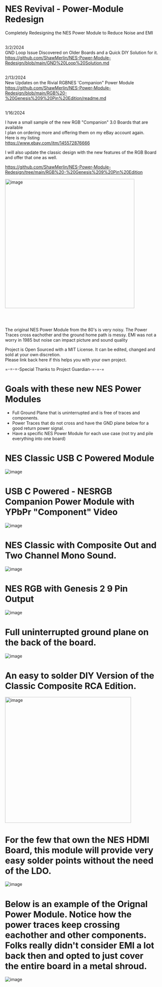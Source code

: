 # NES Revival - Power-Module Redesign
Completely Redesigning the NES Power Module to Reduce Noise and EMI <br>
 <br>

3/2/2024  <br>
GND Loop Issue Discovered on Older Boards and a Quick DIY Solution for it. <br>
https://github.com/ShawMerlin/NES-Power-Module-Redesign/blob/main/GND%20Loop%20Solution.md <br> <br>

2/13/2024 <br>
New Updates on the Rivial RGBNES 'Companion" Power Module <br>
https://github.com/ShawMerlin/NES-Power-Module-Redesign/blob/main/RGB%20-%20Genesis%209%20Pin%20Edition/readme.md <br> <br>

1/16/2024  <br>
 
I have a small sample of the new RGB "Companion" 3.0 Boards that are available  <br>
I plan on ordering more and offering them on my eBay account again. <br>
Here is my listing <br>
https://www.ebay.com/itm/145572876666 <br>

I will also update the classic design with the new features of the RGB Board and offer that one as well. <br>

https://github.com/ShawMerlin/NES-Power-Module-Redesign/tree/main/RGB%20-%20Genesis%209%20Pin%20Edition  <br>

<img width="425" alt="image" src="https://github.com/ShawMerlin/NES-Power-Module-Redesign/assets/70423454/af423b35-70f9-44ad-add4-83424039629f">

<br> <br>

The original NES Power Module from the 80's is very noisy.  The Power Traces cross eachother and the ground home path is messy.
EMI was not a worry in 1985 but noise can impact picture and sound quality

Project is Open Sourced with a MIT License. It can be edited, changed and sold at your own discretion.  
Please link back here if this helps you with your own project.

=-=-=-Special Thanks to Project Guardian-=-=-=

# Goals with these new NES Power Modules
- Full Ground Plane that is uninterrupted and is free of traces and components.
- Power Traces that do not cross and have the GND plane below for a good return power signal.
- Have a specific NES Power Module for each use case (not try and pile everything into one board)

# NES Classic USB C Powered Module
![image](https://user-images.githubusercontent.com/70423454/218329070-949a418e-abe6-4502-98c1-52825bb83cc2.png)

# USB C Powered - NESRGB Companion Power Module with YPbPr "Component" Video
![image](https://user-images.githubusercontent.com/70423454/222496031-472e9dfb-1a86-4818-8382-9c7ba2a242c9.png)

# NES Classic with Composite Out and Two Channel Mono Sound.
![image](https://user-images.githubusercontent.com/70423454/222495383-a3cf528f-f45c-4dce-8eab-32bfaa3d9db7.png)

# NES RGB with Genesis 2 9 Pin Output
![image](https://user-images.githubusercontent.com/70423454/222492542-76702977-732b-44fb-bf1c-827be4a234ed.png)

# Full uninterrupted ground plane on the back of the board.
![image](https://user-images.githubusercontent.com/70423454/179363800-cb818a45-c4a4-4a72-b937-716b4586f864.png)


# An easy to solder DIY Version of the Classic Composite RCA Edition.
<img width="414" alt="image" src="https://github.com/ShawMerlin/NES-Power-Module-Redesign/assets/70423454/4148b3db-3798-4ebb-8128-533798df1b0b">


# For the few that own the NES HDMI Board, this module will provide very easy solder points without the need of the LDO.
![image](https://user-images.githubusercontent.com/70423454/185999783-296dcafc-dfe5-4f3a-911b-82fa9e63dd2f.png)


# Below is an example of the Orignal Power Module.  Notice how the power traces keep crossing eachother and other components. Folks really didn't consider EMI a lot back then and opted to just cover the entire board in a metal shroud.

![image](https://user-images.githubusercontent.com/70423454/189474492-a8b75d50-ffc9-4e5b-844f-7f16a31056be.png)



